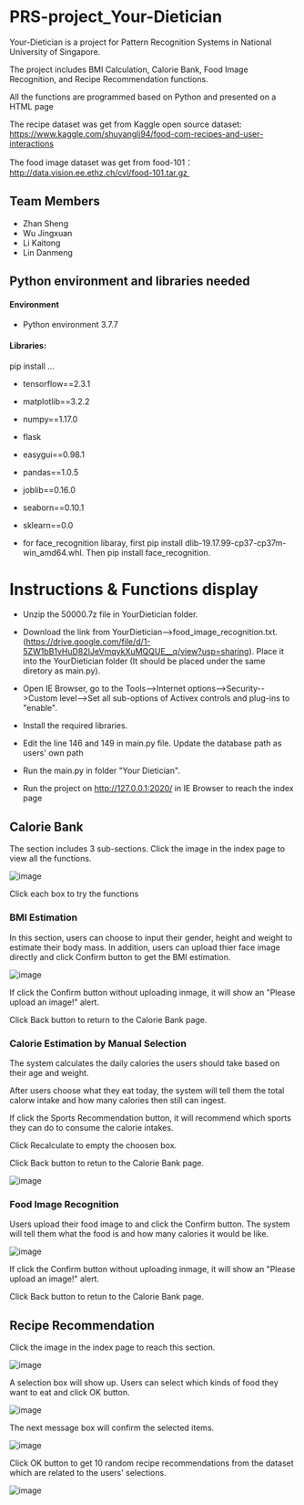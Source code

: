 # PRS-project_Your-Dietician

Your-Dietician is a project for Pattern Recognition Systems in National University of Singapore.

The project includes BMI Calculation, Calorie Bank, Food Image Recognition, and Recipe Recommendation functions.

All the functions are programmed based on Python and presented on a HTML page

The recipe dataset was get from Kaggle open source dataset: https://www.kaggle.com/shuyangli94/food-com-recipes-and-user-interactions

The food image dataset was get from food-101：http://data.vision.ee.ethz.ch/cvl/food-101.tar.gz 
## Team Members

* Zhan Sheng 
* Wu Jingxuan 
* Li Kaitong 
* Lin Danmeng


## Python environment and libraries needed

#### Environment

* Python environment        3.7.7


#### Libraries:

pip install ...
* tensorflow==2.3.1
* matplotlib==3.2.2
* numpy==1.17.0
* flask
* easygui==0.98.1
* pandas==1.0.5
* joblib==0.16.0
* seaborn==0.10.1
* sklearn==0.0

* for face_recognition libaray, first pip install dlib-19.17.99-cp37-cp37m-win_amd64.whl. Then pip install face_recognition.


# Instructions & Functions display
* Unzip the 50000.7z file in YourDietician folder.

* Download the link from YourDietician-->food_image_recognition.txt.
(https://drive.google.com/file/d/1-5ZW1bB1vHuD82IJeVmqykXuMQQUE__q/view?usp=sharing). Place it into the YourDietician folder (It should be placed under the same diretory as main.py).

* Open IE Browser, go to the Tools-->Internet options-->Security-->Custom level-->Set all sub-options of Activex controls and plug-ins to "enable".

* Install the required libraries.

* Edit the line 146 and 149 in main.py file. Update the database path as users' own path

* Run the main.py in folder "Your Dietician".

* Run the project on http://127.0.0.1:2020/ in IE Browser to reach the index page

## Calorie Bank
The section includes 3 sub-sections. Click the image in the index page to view all the functions.

![image](https://github.com/Jingxuaw/PRS-project_Your-Dietician/blob/master/calorie%20bank.png)

Click each box to try the functions
### BMI Estimation
In this section, users can choose to input their gender, height and weight to estimate their body mass. In addition, users can upload thier face image directly and click Confirm button to get the BMI estimation. 

![image](https://github.com/Jingxuaw/PRS-project_Your-Dietician/blob/master/bmi%20estimation.png)

If click the Confirm button without uploading inmage, it will show an "Please upload an image!" alert.

Click Back button to return to the Calorie Bank page.

### Calorie Estimation by Manual Selection
The system calculates the daily calories the users should take based on their age and weight.

After users choose what they eat today, the system will tell them the total calorw intake and how many calories then still can ingest. 

If click the Sports Recommendation button, it will recommend which sports they can do to consume the calorie intakes.

Click Recalculate to empty the choosen box.

Click Back button to retun to the Calorie Bank page.

![image](https://github.com/Jingxuaw/PRS-project_Your-Dietician/blob/master/calorie%20calculator.png)

### Food Image Recognition

Users upload their food image to and click the Confirm button. The system will tell them what the food is and how many calories it would be like.

![image](https://github.com/Jingxuaw/PRS-project_Your-Dietician/blob/master/food%20image%20recognition.png)

If click the Confirm button without uploading inmage, it will show an "Please upload an image!" alert.

Click Back button to retun to the Calorie Bank page.

## Recipe Recommendation

Click the image in the index page to reach this section.

![image](https://github.com/Jingxuaw/PRS-project_Your-Dietician/blob/master/recipe%20recommendation.png)

A selection box will show up. Users can select which kinds of food they want to eat and click OK button.

![image](https://github.com/Jingxuaw/PRS-project_Your-Dietician/blob/master/recipe%20selection.png)

The next message box will confirm the selected items.

![image](https://github.com/Jingxuaw/PRS-project_Your-Dietician/blob/master/message%20box.png)

Click OK button to get 10 random recipe recommendations from the dataset which are related to the users' selections.

![image](https://github.com/Jingxuaw/PRS-project_Your-Dietician/blob/master/recommendations.png)
